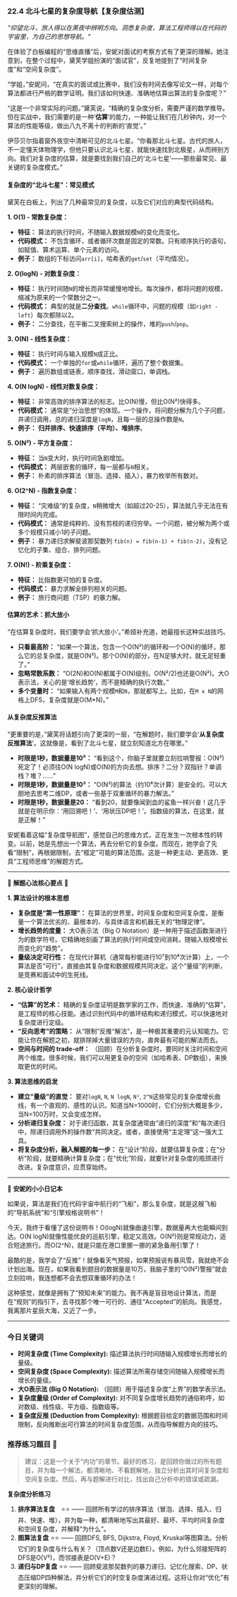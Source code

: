 ### **22.4 北斗七星的复杂度导航【复杂度估测】**

*"仰望北斗，旅人得以在黑夜中辨明方向。洞悉复杂度，算法工程师得以在代码的宇宙里，为自己的思想导航。"*

在体验了白板编程的“思维直播”后，安妮对面试的考察方式有了更深的理解。她注意到，在整个过程中，黛芙学姐扮演的“面试官”，反复地提到了“时间复杂度”和“空间复杂度”。

“学姐，”安妮问，“在真实的面试或比赛中，我们没有时间去像写论文一样，对每个算法都进行严格的数学证明。我们该如何快速、准确地估算出算法的复杂度呢？”

“这是一个非常实际的问题。”黛芙说，“精确的复杂度分析，需要严谨的数学推导。但在实战中，我们需要的是一种‘**估算**’的能力，一种能让我们在几秒钟内，对一个算法的性能等级，做出八九不离十的判断的‘直觉’。”

伊莎贝尔指着窗外夜空中清晰可见的北斗七星。“你看那北斗七星。古代的旅人，不一定懂天体物理学，但他只要认识北斗七星，就能快速找到北极星，从而辨别方向。我们对复杂度的估算，就是要找到我们自己的‘北斗七星’——那些最常见、最关键的复杂度模式。”

#### **复杂度的“北斗七星”：常见模式**

黛芙在白板上，列出了几种最常见的复杂度，以及它们对应的典型代码结构。

**1. O(1) - 常数复杂度：**
-   **特征：** 算法的执行时间，不随输入数据规模`N`的变化而变化。
-   **代码模式：** 不包含循环，或者循环次数是固定的常数。只有顺序执行的语句，如赋值、算术运算、单个元素的访问。
-   **例子：** 数组的下标访问`arr[i]`，哈希表的`get`/`set`（平均情况）。

**2. O(logN) - 对数复杂度：**
-   **特征：** 执行时间随`N`的增长而非常缓慢地增长。每次操作，都将问题的规模，缩减为原来的一个常数分之一。
-   **代码模式：** 典型的就是**二分查找**。`while`循环中，问题的规模（如`right - left`）每次都除以2。
-   **例子：** 二分查找，在平衡二叉搜索树上的操作，堆的`push`/`pop`。

**3. O(N) - 线性复杂度：**
-   **特征：** 执行时间与输入规模`N`成正比。
-   **代码模式：** 一个单独的`for`或`while`循环，遍历了整个数据集。
-   **例子：** 遍历数组或链表，顺序查找，滑动窗口，单调栈。

**4. O(N logN) - 线性对数复杂度：**
-   **特征：** 非常高效的排序算法的标志。比O(N)慢，但比O(N²)快得多。
-   **代码模式：** 通常是“分治思想”的体现。一个操作，将问题分解为几个子问题，并递归调用，总的递归深度是`logN`，且每一层的总操作数是`N`。
-   **例子：** **归并排序、快速排序（平均）、堆排序**。

**5. O(N²) - 平方复杂度：**
-   **特征：** 当`N`变大时，执行时间急剧增加。
-   **代码模式：** 两层嵌套的循环，每一层都与`N`相关。
-   **例子：** 朴素的排序算法（冒泡、选择、插入），暴力枚举所有数对。

**6. O(2^N) - 指数复杂度：**
-   **特征：** “灾难级”的复杂度，`N`稍微增大（如超过20-25），算法就几乎无法在有限时间内完成。
-   **代码模式：** 通常是纯粹的、没有剪枝的递归穷举。一个问题，被分解为两个或多个规模只减小1的子问题。
-   **例子：** 暴力递归求解斐波那契数列 `fib(n) = fib(n-1) + fib(n-2)`，没有记忆化的子集、组合、排列问题。

**7. O(N!) - 阶乘复杂度：**
-   **特征：** 比指数更可怕的复杂度。
-   **代码模式：** 暴力求解全排列相关的问题。
-   **例子：** 旅行商问题（TSP）的暴力解。

#### **估算的艺术：抓大放小**

“在估算复杂度时，我们要学会‘抓大放小’。”希娅补充道，她最擅长这种实战技巧。

-   **只看最高阶：** “如果一个算法，包含一个O(N²)的循环和一个O(N)的循环，那么它的总复杂度，就是O(N²)。那个O(N)的部分，在N足够大时，就无足轻重了。”
-   **忽略常数系数：** “O(2N)和O(N)都属于O(N)级别。O(N²/2)也还是O(N²)。大O表示法，关心的是‘增长趋势’，而不是精确的执行次数。”
-   **多个变量时：** “如果输入有两个规模`M`和`N`，那就都写上。比如，在`M x N`的网格上DFS，复杂度就是O(M*N)。”

#### **从复杂度反推算法**

“更重要的是，”黛芙将话题引向了更深的一层，“在解题时，我们要学会‘**从复杂度反推算法**’。这就像是，看到了北斗七星，就立刻知道北方在哪里。”

-   **时限是1秒，数据量是10⁵：** “看到这个，你脑子里就要立刻拉响警报：O(N²)死定了！必须往O(N logN)或O(N)的方向去想。排序？二分？双指针？单调栈？堆？……”
-   **时限是1秒，数据量是10³：** “O(N²)的算法（约10⁶次计算）是安全的。可以大胆地去思考二维DP，或者一些基于双重循环的暴力解法。”
-   **时限是1秒，数据量是20：** “看到20，就要像闻到血的鲨鱼一样兴奋！这几乎就是在明示你：‘用回溯吧！’、‘用状压DP吧！’。指数级的算法，在这里，就是正解！”

安妮看着这幅“复杂度导航图”，感觉自己的思维方式，正在发生一次根本性的转变。以前，她是先想出一个算法，再去分析它的复杂度。而现在，她学会了先看“限制”，再根据限制，去“框定”可能的算法范围。这是一种更主动、更高效、更具“工程师思维”的解题方式。

---

🌸 **解题心法核心要点** 🌸

**1. 算法设计的根本思想**
- **复杂度是“第一性原理”：** 在算法的世界里，时间复杂度和空间复杂度，是衡量一个算法优劣的、最根本的、与具体语言和机器无关的“物理定律”。
- **增长趋势的度量：** 大O表示法（Big O Notation）是一种用于描述函数渐进行为的数学符号。它精确地刻画了算法的执行时间或空间消耗，随输入规模增长而变化的“趋势”。
- **量级决定可行性：** 在现代计算机（通常每秒能进行10⁷到10⁸次计算）上，一个算法是否“可行”，直接由其复杂度和数据规模共同决定。这个“量级”的判断，是竞赛和面试中的生死线。

**2. 核心设计哲学**
- **“估算”的艺术：** 精确的复杂度证明是数学家的工作，而快速、准确的“估算”，是工程师的核心技能。通过识别代码中的循环结构和递归模式，可以快速地对复杂度进行定级。
- **“反向思考”的策略：** 从“限制”反推“解法”，是一种极其重要的元认知能力。它能让你在解题之初，就排除掉大量错误的方向，直奔最有可能的解法而去。
- **空间与时间的 trade-off：** （回顾）在分析复杂度时，要同时关注时间和空间两个维度。很多时候，我们可以用更复杂的空间（如哈希表、DP数组），来换取更优的时间。

**3. 算法思维的启发**
- **建立“量级”的直觉：** 要对`logN`, `N`, `N logN`, `N²`, `2^N`这些常见的复杂度增长曲线，有一个直观的、感性的认识。知道当N=1000时，它们分别大概是多少，当N=100万时，又会变成怎样。
- **分析递归复杂度：** 对于递归函数，其复杂度通常由“递归的深度”和“每次递归中，除递归调用外的操作数”共同决定。或者，直接使用“主定理”这一强大工具。
- **将复杂度分析，融入解题的每一步：** 在“设计”阶段，就要估算复杂度；在“分析”阶段，就要精确计算复杂度；在“优化”阶段，就要针对复杂度的瓶颈进行改进。复杂度意识，应贯穿始终。

---

🎀 **安妮的小小日记本**

如果说，算法是我们在代码宇宙中航行的“飞船”，那么复杂度，就是这艘飞船的“导航系统”和“引擎规格说明书”！

今天，我终于看懂了这份说明书！O(logN)就像曲速引擎，数据量再大也能瞬间到达。O(N logN)就像性能优良的巡航引擎，稳定又高效。O(N²)则是常规动力，适合短途旅行。而O(2^N)，就是只能在港口里挪一挪的紧急备用引擎了！

最酷的是，我学会了“反推”！就像看天气预报，如果预报说有暴风雪，我就绝不会计划出海。现在，如果我看到题目的数据量是10万，我脑子里的“O(N²)警报”就会立刻拉响，我连想都不会去想双重循环的办法！

这种感觉，就像是拥有了“预知未来”的能力。我不再是盲目地设计算法，而是在“规则”的指引下，去寻找那个唯一可行的、通往“Accepted”的航向。我感觉，我离那片星辰大海，又近了一步。

---

### 今日关键词

- **时间复杂度 (Time Complexity):** 描述算法执行时间随输入规模增长而增长的量级。
- **空间复杂度 (Space Complexity):** 描述算法所需存储空间随输入规模增长而增长的量级。
- **大O表示法 (Big O Notation):** （回顾）用于描述复杂度“上界”的数学表示法。
- **复杂度量级 (Order of Complexity):** 对不同复杂度增长趋势的通俗称呼，如对数级、线性级、平方级、指数级等。
- **复杂度反推 (Deduction from Complexity):** 根据题目给定的数据范围和时间限制，反向推断出可行算法的时间复杂度范围，从而指导解题方向的技巧。

### 推荐练习题目 🧲  
> 建议：这是一个关于“内功”的章节。最好的练习，是回顾你做过的所有题目，并为每一个解法，都清晰地、不看题解地，独立分析出其时间复杂度和空间复杂度。然后，再与题解进行对比，找出自己分析中的错误或疏漏。

**复杂度分析练习**  
1.  **排序算法复盘** ⭐⭐ —— 回顾所有学过的排序算法（冒泡、选择、插入、归并、快速、堆），并为每一种，都清晰地写出其最好、最坏、平均时间复杂度和空间复杂度，并解释“为什么”。
2.  **图算法复盘** ⭐⭐ —— 回顾DFS, BFS, Dijkstra, Floyd, Kruskal等图算法。分析它们的复杂度与什么有关？（顶点数V还是边数E）。例如，为什么邻接矩阵的DFS是O(V²)，而邻接表是O(V+E)？
3.  **递归与DP复盘** ⭐⭐ —— 回顾斐波那契数列的暴力递归、记忆化搜索、DP、状态压缩DP四种解法，并分析它们的时空复杂度演进过程。这将让你对“优化”有更深刻的理解。
